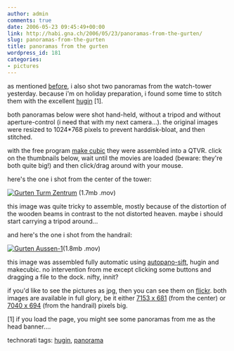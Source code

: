 ```yaml
---
author: admin
comments: true
date: 2006-05-23 09:45:49+00:00
link: http://habi.gna.ch/2006/05/23/panoramas-from-the-gurten/
slug: panoramas-from-the-gurten
title: panoramas from the gurten
wordpress_id: 181
categories:
- pictures
---
```



as mentioned [before](http://habi.gna.ch/blog/archives/000782.html), i also shot two panoramas from the watch-tower yesterday. because i'm on holiday preparation, i found some time to stitch them with the excellent [hugin](http://hugin.sourceforge.net/) [1].
  
both panoramas below were shot hand-held, without a tripod and without aperture-control (i need that with my next camera...). the original images were resized to 1024*768 pixels to prevent harddisk-bloat, and then stitched.
  
with the free program [make cubic](http://developer.apple.com/quicktime/quicktimeintro/tools/) they were assembled into a QTVR. click on the thumbnails below, wait until the movies are loaded (beware: they're both quite big!) and then click/drag around with your mouse.



here's the one i shot from the center of the tower:
  
[![Gurten Turm Zentrum](http://habi.gna.ch/blog/images/gurten_turm_zentrum-tm.jpg)](http://habi.gna.ch/blog/images/gurten_turm_zentrum.mov) (1.7mb .mov)
  
this image was quite tricky to assemble, mostly because of the distortion of the wooden beams in contrast to the not distorted heaven. maybe i should start carrying a tripod around...  




and here's the one i shot from the handrail:
  
[![Gurten Aussen-1](http://habi.gna.ch/blog/images/gurten_aussen-1-tm.jpg)](http://habi.gna.ch/blog/images/gurten_aussen-1.mov)(1.8mb .mov)
  
this image was assembled fully automatic using [autopano-sift](http://user.cs.tu-berlin.de/~nowozin/autopano-sift/), hugin and makecubic. no intervention from me except clicking some buttons and dragging a file to the dock. nifty, innit?  




if you'd like to see the pictures as jpg, then you can see them on [flickr](http://flickr.com/search/?w=all&q=gurten+tower+panorama&m=text). both images are available in full glory, be it either [7153 x 681](http://static.flickr.com/46/151183243_e6ef0a69eb_o.jpg) (from the center) or [7040 x 694](http://www.flickr.com/photo_zoom.gne?id=151184356&size=o) (from the handrail) pixels big.



[1] if you load the page, you might see some panoramas from me as the head banner....





technorati tags: [hugin](http://www.technorati.com/tag/hugin), [panorama](http://www.technorati.com/tag/panorama)
